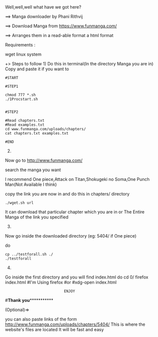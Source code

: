 Well,well,well what have we got here?

==> Manga downloader by Phani Rithvij

==> Download Manga from https://www.funmanga.com/

==> Arranges them in a read-able format a html format

Requirements :

wget 
linux system


+> Steps to follow
1)
Do this in terminal(In the directory Manga you are in)
Copy and paste it if you want to

	#START

	#STEP1

	chmod 777 *.sh
	./1Procstart.sh


	#STEP2

	#Read chapters.txt
	#Read examples.txt
	cd www.funmanga.com/uploads/chapters/
	cat chapters.txt examples.txt

	#END

2)
Now go to http://www.funmanga.com/

search the manga you want

I recommend One piece,Attack on Titan,Shokugeki no Soma,One Punch Man(Not Available I think)

copy the link you are now in and do this in chapters/ directory

	./wget.sh url 

It can download that particular chapter which you are in 
or The Entire Manga of the link you specified

3)
Now go inside the downloaded directory (eg: 5404/ if One piece)

do 

	cp ../testforall.sh ./
	./testforall

4)
Go inside the first directory and you will find index.html
do
	cd 0/
	firefox index.html #I'm Using firefox
	#or
	#xdg-open index.html 

       					       ENJOY

#********************************************Thank you*******************************************************

(Optional)=>

you can also paste links of the form 
	http://www.funmanga.com/uploads/chapters/5404/
	This is where the website's files are located
It will be fast and easy
